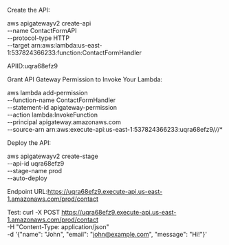 Create the API:

aws apigatewayv2 create-api \
  --name ContactFormAPI \
  --protocol-type HTTP \
  --target arn:aws:lambda:us-east-1:537824366233:function:ContactFormHandler

  APIID:uqra68efz9

  Grant API Gateway Permission to Invoke Your Lambda:

  aws lambda add-permission \
  --function-name ContactFormHandler \
  --statement-id apigateway-permission \
  --action lambda:InvokeFunction \
  --principal apigateway.amazonaws.com \
  --source-arn arn:aws:execute-api:us-east-1:537824366233:uqra68efz9/*/*/*

  Deploy the API:

  aws apigatewayv2 create-stage \
  --api-id uqra68efz9 \
  --stage-name prod \
  --auto-deploy

  Endpoint URL:https://uqra68efz9.execute-api.us-east-1.amazonaws.com/prod/contact
  
  Test:
  curl -X POST https://uqra68efz9.execute-api.us-east-1.amazonaws.com/prod/contact \
  -H "Content-Type: application/json" \
  -d '{"name": "John", "email": "john@example.com", "message": "Hi!"}'




